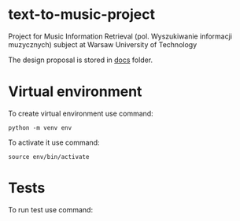 # text-to-music-project
Project for Music Information Retrieval (pol. Wyszukiwanie informacji muzycznych) subject at Warsaw University of Technology

The design proposal is stored in [docs](docs) folder.

# Virtual environment

To create virtual environment use command:
```
python -m venv env
```
To activate it use command:
```
source env/bin/activate
```


# Tests
To run test use command:
